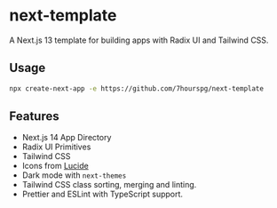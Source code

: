 # next-template

A Next.js 13 template for building apps with Radix UI and Tailwind CSS.

## Usage

```bash
npx create-next-app -e https://github.com/7hourspg/next-template
```

## Features

- Next.js 14 App Directory
- Radix UI Primitives
- Tailwind CSS
- Icons from [Lucide](https://lucide.dev)
- Dark mode with `next-themes`
- Tailwind CSS class sorting, merging and linting.
- Prettier and ESLint with TypeScript support.
